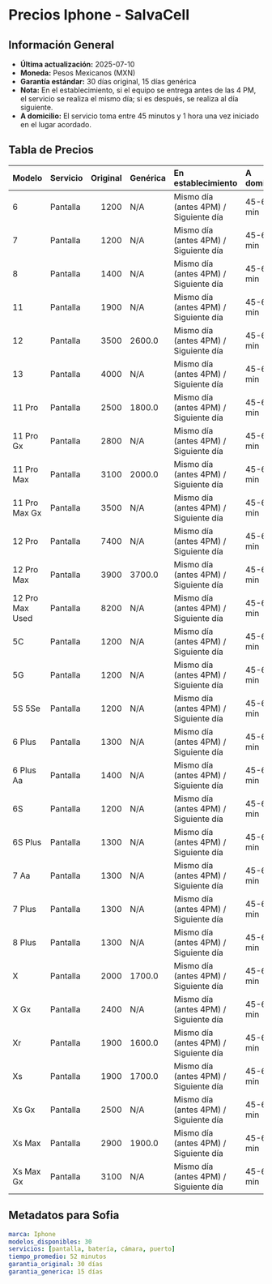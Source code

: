 # Precios Iphone - SalvaCell

## Información General
- **Última actualización:** 2025-07-10
- **Moneda:** Pesos Mexicanos (MXN)
- **Garantía estándar:** 30 días original, 15 días genérica
- **Nota:** En el establecimiento, si el equipo se entrega antes de las 4 PM, el servicio se realiza el mismo día; si es después, se realiza al día siguiente.
- **A domicilio:** El servicio toma entre 45 minutos y 1 hora una vez iniciado en el lugar acordado.

## Tabla de Precios

| Modelo          | Servicio   |   Original | Genérica   | En establecimiento                    | A domicilio   |
|:----------------|:-----------|-----------:|:-----------|:--------------------------------------|:--------------|
| 6               | Pantalla   |       1200 | N/A        | Mismo día (antes 4PM) / Siguiente día | 45-60 min     |
| 7               | Pantalla   |       1200 | N/A        | Mismo día (antes 4PM) / Siguiente día | 45-60 min     |
| 8               | Pantalla   |       1400 | N/A        | Mismo día (antes 4PM) / Siguiente día | 45-60 min     |
| 11              | Pantalla   |       1900 | N/A        | Mismo día (antes 4PM) / Siguiente día | 45-60 min     |
| 12              | Pantalla   |       3500 | 2600.0     | Mismo día (antes 4PM) / Siguiente día | 45-60 min     |
| 13              | Pantalla   |       4000 | N/A        | Mismo día (antes 4PM) / Siguiente día | 45-60 min     |
| 11 Pro          | Pantalla   |       2500 | 1800.0     | Mismo día (antes 4PM) / Siguiente día | 45-60 min     |
| 11 Pro Gx       | Pantalla   |       2800 | N/A        | Mismo día (antes 4PM) / Siguiente día | 45-60 min     |
| 11 Pro Max      | Pantalla   |       3100 | 2000.0     | Mismo día (antes 4PM) / Siguiente día | 45-60 min     |
| 11 Pro Max Gx   | Pantalla   |       3500 | N/A        | Mismo día (antes 4PM) / Siguiente día | 45-60 min     |
| 12 Pro          | Pantalla   |       7400 | N/A        | Mismo día (antes 4PM) / Siguiente día | 45-60 min     |
| 12 Pro Max      | Pantalla   |       3900 | 3700.0     | Mismo día (antes 4PM) / Siguiente día | 45-60 min     |
| 12 Pro Max Used | Pantalla   |       8200 | N/A        | Mismo día (antes 4PM) / Siguiente día | 45-60 min     |
| 5C              | Pantalla   |       1200 | N/A        | Mismo día (antes 4PM) / Siguiente día | 45-60 min     |
| 5G              | Pantalla   |       1200 | N/A        | Mismo día (antes 4PM) / Siguiente día | 45-60 min     |
| 5S 5Se          | Pantalla   |       1200 | N/A        | Mismo día (antes 4PM) / Siguiente día | 45-60 min     |
| 6 Plus          | Pantalla   |       1300 | N/A        | Mismo día (antes 4PM) / Siguiente día | 45-60 min     |
| 6 Plus Aa       | Pantalla   |       1400 | N/A        | Mismo día (antes 4PM) / Siguiente día | 45-60 min     |
| 6S              | Pantalla   |       1200 | N/A        | Mismo día (antes 4PM) / Siguiente día | 45-60 min     |
| 6S Plus         | Pantalla   |       1300 | N/A        | Mismo día (antes 4PM) / Siguiente día | 45-60 min     |
| 7 Aa            | Pantalla   |       1300 | N/A        | Mismo día (antes 4PM) / Siguiente día | 45-60 min     |
| 7 Plus          | Pantalla   |       1300 | N/A        | Mismo día (antes 4PM) / Siguiente día | 45-60 min     |
| 8 Plus          | Pantalla   |       1300 | N/A        | Mismo día (antes 4PM) / Siguiente día | 45-60 min     |
| X               | Pantalla   |       2000 | 1700.0     | Mismo día (antes 4PM) / Siguiente día | 45-60 min     |
| X Gx            | Pantalla   |       2400 | N/A        | Mismo día (antes 4PM) / Siguiente día | 45-60 min     |
| Xr              | Pantalla   |       1900 | 1600.0     | Mismo día (antes 4PM) / Siguiente día | 45-60 min     |
| Xs              | Pantalla   |       1900 | 1700.0     | Mismo día (antes 4PM) / Siguiente día | 45-60 min     |
| Xs Gx           | Pantalla   |       2500 | N/A        | Mismo día (antes 4PM) / Siguiente día | 45-60 min     |
| Xs Max          | Pantalla   |       2900 | 1900.0     | Mismo día (antes 4PM) / Siguiente día | 45-60 min     |
| Xs Max Gx       | Pantalla   |       3100 | N/A        | Mismo día (antes 4PM) / Siguiente día | 45-60 min     |

## Metadatos para Sofia
```yaml
marca: Iphone
modelos_disponibles: 30
servicios: [pantalla, batería, cámara, puerto]
tiempo_promedio: 52 minutos
garantia_original: 30 días
garantia_generica: 15 días
```
